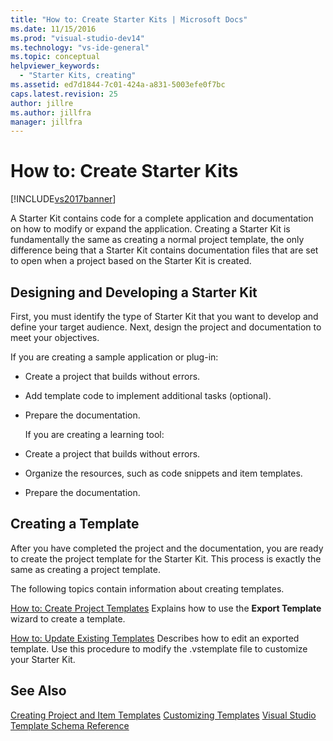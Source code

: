 ```yaml
---
title: "How to: Create Starter Kits | Microsoft Docs"
ms.date: 11/15/2016
ms.prod: "visual-studio-dev14"
ms.technology: "vs-ide-general"
ms.topic: conceptual
helpviewer_keywords:
  - "Starter Kits, creating"
ms.assetid: ed7d1844-7c01-424a-a831-5003efe0f7bc
caps.latest.revision: 25
author: jillre
ms.author: jillfra
manager: jillfra
---
```

# How to: Create Starter Kits
[!INCLUDE[vs2017banner](../includes/vs2017banner.md)]

A Starter Kit contains code for a complete application and documentation on how to modify or expand the application. Creating a Starter Kit is fundamentally the same as creating a normal project template, the only difference being that a Starter Kit contains documentation files that are set to open when a project based on the Starter Kit is created.

## Designing and Developing a Starter Kit
 First, you must identify the type of Starter Kit that you want to develop and define your target audience. Next, design the project and documentation to meet your objectives.

 If you are creating a sample application or plug-in:

- Create a project that builds without errors.

- Add template code to implement additional tasks (optional).

- Prepare the documentation.

  If you are creating a learning tool:

- Create a project that builds without errors.

- Organize the resources, such as code snippets and item templates.

- Prepare the documentation.

## Creating a Template
 After you have completed the project and the documentation, you are ready to create the project template for the Starter Kit. This process is exactly the same as creating a project template.

 The following topics contain information about creating templates.

 [How to: Create Project Templates](../ide/how-to-create-project-templates.md)
 Explains how to use the **Export Template** wizard to create a template.

 [How to: Update Existing Templates](../ide/how-to-update-existing-templates.md)
 Describes how to edit an exported template. Use this procedure to modify the .vstemplate file to customize your Starter Kit.

## See Also
 [Creating Project and Item Templates](../ide/creating-project-and-item-templates.md)
 [Customizing Templates](../ide/customizing-project-and-item-templates.md)
 [Visual Studio Template Schema Reference](../extensibility/visual-studio-template-schema-reference.md)
